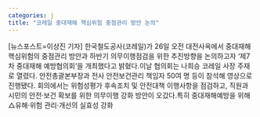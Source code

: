 ```yaml
---
categories: j
title: "코레일 중대재해 핵심위험 중점관리 방안 논의"
---
```

[뉴스포스트=이상진 기자] 한국철도공사(코레일)가 26일 오전 대전사옥에서 중대재해 핵심위험의 중점관리 방안과 하반기 의무이행점검을 위한 추진방향을 논의하고자 ‘제7차 중대재해 예방협의회’을 개최했다고 밝혔다.이날 협의회는 나희승 코레일 사장 주재로 열렸다. 안전총괄본부장과 전사 안전보건관리 책임자 50여 명 등이 참석해 영상으로 진행됐다. 회의에서는 위험성평가 후속조치 및 안전대책 이행사항을 점검하고, 직원과 시민의 안전·보건 확보를 위한 의무이행 강화 방안이 오갔다.특히 중대재해예방을 위해 △유해·위험 관리·개선의 실효성 강화